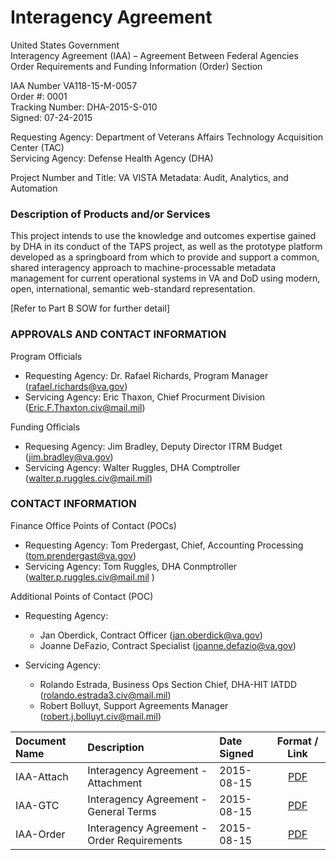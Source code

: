 # Interagency Agreement

United States Government<br>
Interagency Agreement (IAA) – Agreement Between Federal Agencies<br>
Order Requirements and Funding Information (Order) Section

IAA Number  VA118-15-M-0057<br>
Order #:	0001<br>
Tracking Number: DHA-2015-S-010<br>
Signed: 07-24-2015


Requesting Agency: Department of Veterans Affairs Technology Acquisition Center (TAC)<br>
Servicing Agency: Defense Health Agency (DHA)

Project Number and Title:  VA VISTA Metadata: Audit, Analytics, and Automation

### Description of Products and/or Services

This project intends to use the knowledge and outcomes expertise gained by DHA in its conduct of the TAPS project, as well as the prototype platform developed as a springboard from which to provide and support a common, shared interagency approach to machine-processable metadata management for current operational systems in VA and DoD using modern, open, international, semantic web-standard representation. 


[Refer to Part B SOW for further detail]


### APPROVALS AND CONTACT INFORMATION
Program Officials

* Requesting Agency:  Dr. Rafael Richards,  Program Manager  (rafael.richards@va.gov)
* Servicing Agency:  Eric Thaxon, Chief Procurment Division (Eric.F.Thaxton.civ@mail.mil)

Funding Officials

* Requesing Agency:  Jim Bradley,  Deputy Director ITRM Budget (jim.bradley@va.gov)
* Servicing Agency:  Walter Ruggles, DHA Comptroller (walter.p.ruggles.civ@mail.mil)



### CONTACT INFORMATION

Finance Office Points of Contact (POCs)

* Requesting Agency:  Tom Predergast, Chief, Accounting Processing  (tom.prendergast@va.gov)
* Servicing Agency:  Tom Ruggles, DHA Conmptroller (walter.p.ruggles.civ@mail.mil )

Additional Points of Contact (POC)
* Requesting Agency:	
	* Jan Oberdick, Contract Officer (jan.oberdick@va.gov)
	* Joanne DeFazio, Contract Specialist (joanne.defazio@va.gov)

* Servicing Agency:
	* Rolando Estrada, Business Ops Section Chief, DHA-HIT IATDD (rolando.estrada3.civ@mail.mil)
	* Robert Bolluyt, Support Agreements Manager (robert.j.bolluyt.civ@mail.mil)


Document Name | Description | Date Signed | Format / Link
:--- | :--- | :--- | :---:
IAA-Attach | Interagency Agreement - Attachment|  2015-08-15 | [PDF](/Submissions/src/VistAMetadata-2015-08-15-IAA-Attachment.pdf)
IAA-GTC | Interagency Agreement - General Terms|  2015-08-15 | [PDF](/Submissions/src/VistAMetadata-2015-08-15-IAA-GTC.pdf)
IAA-Order | Interagency Agreement - Order Requirements|  2015-08-15 | [PDF](/Submissions/src/VistAMetadata-2015-08-15-IAA-Order_Reqs.pdf)


